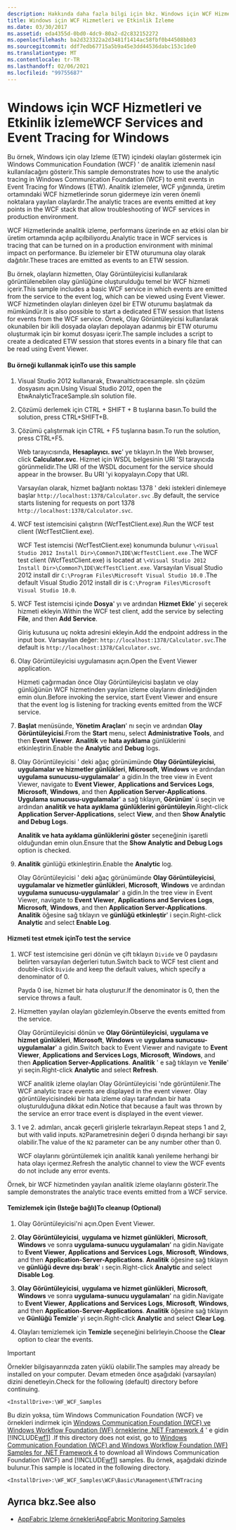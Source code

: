 ```yaml
---
description: Hakkında daha fazla bilgi için bkz. Windows için WCF Hizmetleri ve olay Izleme
title: Windows için WCF Hizmetleri ve Etkinlik İzleme
ms.date: 03/30/2017
ms.assetid: eda4355d-0bd0-4dc9-80a2-d2c832152272
ms.openlocfilehash: ba2d323322a2d3481f1414ac58fbf0b44508bb03
ms.sourcegitcommit: ddf7edb67715a5b9a45e3dd44536dabc153c1de0
ms.translationtype: MT
ms.contentlocale: tr-TR
ms.lasthandoff: 02/06/2021
ms.locfileid: "99755687"
---
```

# <a name="wcf-services-and-event-tracing-for-windows"></a><span data-ttu-id="9a754-103">Windows için WCF Hizmetleri ve Etkinlik İzleme</span><span class="sxs-lookup"><span data-stu-id="9a754-103">WCF Services and Event Tracing for Windows</span></span>

<span data-ttu-id="9a754-104">Bu örnek, Windows için olay Izleme (ETW) içindeki olayları göstermek için Windows Communication Foundation (WCF) ' de analitik izlemenin nasıl kullanılacağını gösterir.</span><span class="sxs-lookup"><span data-stu-id="9a754-104">This sample demonstrates how to use the analytic tracing in Windows Communication Foundation (WCF) to emit events in Event Tracing for Windows (ETW).</span></span> <span data-ttu-id="9a754-105">Analitik izlemeler, WCF yığınında, üretim ortamındaki WCF hizmetlerinde sorun gidermeye izin veren önemli noktalara yayılan olaylardır.</span><span class="sxs-lookup"><span data-stu-id="9a754-105">The analytic traces are events emitted at key points in the WCF stack that allow troubleshooting of WCF services in production environment.</span></span>

 <span data-ttu-id="9a754-106">WCF Hizmetlerinde analitik izleme, performans üzerinde en az etkisi olan bir üretim ortamında açılıp açılbiliyordu.</span><span class="sxs-lookup"><span data-stu-id="9a754-106">Analytic trace in WCF services is tracing that can be turned on in a production environment with minimal impact on performance.</span></span> <span data-ttu-id="9a754-107">Bu izlemeler bir ETW oturumuna olay olarak dağıtılır.</span><span class="sxs-lookup"><span data-stu-id="9a754-107">These traces are emitted as events to an ETW session.</span></span>

 <span data-ttu-id="9a754-108">Bu örnek, olayların hizmetten, Olay Görüntüleyicisi kullanılarak görüntülenebilen olay günlüğüne oluşturulduğu temel bir WCF hizmeti içerir.</span><span class="sxs-lookup"><span data-stu-id="9a754-108">This sample includes a basic WCF service in which events are emitted from the service to the event log, which can be viewed using Event Viewer.</span></span> <span data-ttu-id="9a754-109">WCF hizmetinden olayları dinleyen özel bir ETW oturumu başlatmak da mümkündür.</span><span class="sxs-lookup"><span data-stu-id="9a754-109">It is also possible to start a dedicated ETW session that listens for events from the WCF service.</span></span> <span data-ttu-id="9a754-110">Örnek, Olay Görüntüleyicisi kullanılarak okunabilen bir ikili dosyada olayları depolayan adanmış bir ETW oturumu oluşturmak için bir komut dosyası içerir.</span><span class="sxs-lookup"><span data-stu-id="9a754-110">The sample includes a script to create a dedicated ETW session that stores events in a binary file that can be read using Event Viewer.</span></span>

#### <a name="to-use-this-sample"></a><span data-ttu-id="9a754-111">Bu örneği kullanmak için</span><span class="sxs-lookup"><span data-stu-id="9a754-111">To use this sample</span></span>

1. <span data-ttu-id="9a754-112">Visual Studio 2012 kullanarak, Etwanaltictracesample. sln çözüm dosyasını açın.</span><span class="sxs-lookup"><span data-stu-id="9a754-112">Using Visual Studio 2012, open the EtwAnalyticTraceSample.sln solution file.</span></span>

2. <span data-ttu-id="9a754-113">Çözümü derlemek için CTRL + SHIFT + B tuşlarına basın.</span><span class="sxs-lookup"><span data-stu-id="9a754-113">To build the solution, press CTRL+SHIFT+B.</span></span>

3. <span data-ttu-id="9a754-114">Çözümü çalıştırmak için CTRL + F5 tuşlarına basın.</span><span class="sxs-lookup"><span data-stu-id="9a754-114">To run the solution, press CTRL+F5.</span></span>

     <span data-ttu-id="9a754-115">Web tarayıcısında, **Hesaplayıcı. svc**' ye tıklayın.</span><span class="sxs-lookup"><span data-stu-id="9a754-115">In the Web browser, click **Calculator.svc**.</span></span> <span data-ttu-id="9a754-116">Hizmet için WSDL belgesinin URI 'SI tarayıcıda görünmelidir.</span><span class="sxs-lookup"><span data-stu-id="9a754-116">The URI of the WSDL document for the service should appear in the browser.</span></span> <span data-ttu-id="9a754-117">Bu URI 'yi kopyalayın.</span><span class="sxs-lookup"><span data-stu-id="9a754-117">Copy that URI.</span></span>

     <span data-ttu-id="9a754-118">Varsayılan olarak, hizmet bağlantı noktası 1378 ' deki istekleri dinlemeye başlar `http://localhost:1378/Calculator.svc` .</span><span class="sxs-lookup"><span data-stu-id="9a754-118">By default, the service starts listening for requests on port 1378 `http://localhost:1378/Calculator.svc`.</span></span>

4. <span data-ttu-id="9a754-119">WCF test istemcisini çalıştırın (WcfTestClient.exe).</span><span class="sxs-lookup"><span data-stu-id="9a754-119">Run the WCF test client (WcfTestClient.exe).</span></span>

     <span data-ttu-id="9a754-120">WCF Test istemcisi (WcfTestClient.exe) konumunda bulunur `\<Visual Studio 2012 Install Dir>\Common7\IDE\WcfTestClient.exe` .</span><span class="sxs-lookup"><span data-stu-id="9a754-120">The WCF test client (WcfTestClient.exe) is located at `\<Visual Studio 2012 Install Dir>\Common7\IDE\WcfTestClient.exe`.</span></span>  <span data-ttu-id="9a754-121">Varsayılan Visual Studio 2012 install dir `C:\Program Files\Microsoft Visual Studio 10.0` .</span><span class="sxs-lookup"><span data-stu-id="9a754-121">The default Visual Studio 2012 install dir is `C:\Program Files\Microsoft Visual Studio 10.0`.</span></span>

5. <span data-ttu-id="9a754-122">WCF Test istemcisi içinde **Dosya**' yı ve ardından **Hizmet Ekle**' yi seçerek hizmeti ekleyin.</span><span class="sxs-lookup"><span data-stu-id="9a754-122">Within the WCF test client, add the service by selecting **File**, and then **Add Service**.</span></span>

     <span data-ttu-id="9a754-123">Giriş kutusuna uç nokta adresini ekleyin.</span><span class="sxs-lookup"><span data-stu-id="9a754-123">Add the endpoint address in the input box.</span></span> <span data-ttu-id="9a754-124">Varsayılan değer: `http://localhost:1378/Calculator.svc`.</span><span class="sxs-lookup"><span data-stu-id="9a754-124">The default is `http://localhost:1378/Calculator.svc`.</span></span>

6. <span data-ttu-id="9a754-125">Olay Görüntüleyicisi uygulamasını açın.</span><span class="sxs-lookup"><span data-stu-id="9a754-125">Open the Event Viewer application.</span></span>

     <span data-ttu-id="9a754-126">Hizmeti çağırmadan önce Olay Görüntüleyicisi başlatın ve olay günlüğünün WCF hizmetinden yayılan izleme olaylarını dinlediğinden emin olun.</span><span class="sxs-lookup"><span data-stu-id="9a754-126">Before invoking the service, start Event Viewer and ensure that the event log is listening for tracking events emitted from the WCF service.</span></span>

7. <span data-ttu-id="9a754-127">**Başlat** menüsünde, **Yönetim Araçları**' nı seçin ve ardından **Olay Görüntüleyicisi**.</span><span class="sxs-lookup"><span data-stu-id="9a754-127">From the **Start** menu, select **Administrative Tools**, and then **Event Viewer**.</span></span>  <span data-ttu-id="9a754-128">**Analitik** ve **hata ayıklama** günlüklerini etkinleştirin.</span><span class="sxs-lookup"><span data-stu-id="9a754-128">Enable the **Analytic** and **Debug** logs.</span></span>

8. <span data-ttu-id="9a754-129">Olay Görüntüleyicisi ' deki ağaç görünümünde **Olay Görüntüleyicisi**, **uygulamalar ve hizmetler günlükleri**, **Microsoft**, **Windows** ve ardından **uygulama sunucusu-uygulamalar**' a gidin.</span><span class="sxs-lookup"><span data-stu-id="9a754-129">In the tree view in Event Viewer, navigate to **Event Viewer**, **Applications and Services Logs**, **Microsoft**, **Windows**, and then **Application Server-Applications**.</span></span> <span data-ttu-id="9a754-130">**Uygulama sunucusu-uygulamalar**' a sağ tıklayın, **Görünüm**' ü seçin ve ardından **analitik ve hata ayıklama günlüklerini görüntüleyin**.</span><span class="sxs-lookup"><span data-stu-id="9a754-130">Right-click **Application Server-Applications**, select **View**, and then **Show Analytic and Debug Logs**.</span></span>

     <span data-ttu-id="9a754-131">**Analitik ve hata ayıklama günlüklerini göster** seçeneğinin işaretli olduğundan emin olun.</span><span class="sxs-lookup"><span data-stu-id="9a754-131">Ensure that the **Show Analytic and Debug Logs** option is checked.</span></span>

9. <span data-ttu-id="9a754-132">**Analitik** günlüğü etkinleştirin.</span><span class="sxs-lookup"><span data-stu-id="9a754-132">Enable the **Analytic** log.</span></span>

     <span data-ttu-id="9a754-133">Olay Görüntüleyicisi ' deki ağaç görünümünde **Olay Görüntüleyicisi**, **uygulamalar ve hizmetler günlükleri**, **Microsoft**, **Windows** ve ardından **uygulama sunucusu-uygulamalar**' a gidin.</span><span class="sxs-lookup"><span data-stu-id="9a754-133">In the tree view in Event Viewer, navigate to **Event Viewer**, **Applications and Services Logs**, **Microsoft**, **Windows**, and then **Application Server-Applications**.</span></span> <span data-ttu-id="9a754-134">**Analitik** öğesine sağ tıklayın ve **günlüğü etkinleştir**' i seçin.</span><span class="sxs-lookup"><span data-stu-id="9a754-134">Right-click **Analytic** and select **Enable Log**.</span></span>

#### <a name="to-test-the-service"></a><span data-ttu-id="9a754-135">Hizmeti test etmek için</span><span class="sxs-lookup"><span data-stu-id="9a754-135">To test the service</span></span>

1. <span data-ttu-id="9a754-136">WCF test istemcisine geri dönün ve çift tıklayın `Divide` ve 0 paydasını belirten varsayılan değerleri tutun.</span><span class="sxs-lookup"><span data-stu-id="9a754-136">Switch back to WCF test client and double-click `Divide` and keep the default values, which specify a denominator of 0.</span></span>

     <span data-ttu-id="9a754-137">Payda 0 ise, hizmet bir hata oluşturur.</span><span class="sxs-lookup"><span data-stu-id="9a754-137">If the denominator is 0, then the service throws a fault.</span></span>

2. <span data-ttu-id="9a754-138">Hizmetten yayılan olayları gözlemleyin.</span><span class="sxs-lookup"><span data-stu-id="9a754-138">Observe the events emitted from the service.</span></span>

     <span data-ttu-id="9a754-139">Olay Görüntüleyicisi dönün ve **Olay Görüntüleyicisi**, **uygulama ve hizmet günlükleri**, **Microsoft**, **Windows** ve **uygulama sunucusu-uygulamalar**' a gidin.</span><span class="sxs-lookup"><span data-stu-id="9a754-139">Switch back to Event Viewer and navigate to **Event Viewer**, **Applications and Services Logs**, **Microsoft**, **Windows**, and then **Application Server-Applications**.</span></span> <span data-ttu-id="9a754-140">**Analitik** ' e sağ tıklayın ve **Yenile**' yi seçin.</span><span class="sxs-lookup"><span data-stu-id="9a754-140">Right-click **Analytic** and select **Refresh**.</span></span>

     <span data-ttu-id="9a754-141">WCF analitik izleme olayları Olay Görüntüleyicisi 'nde görüntülenir.</span><span class="sxs-lookup"><span data-stu-id="9a754-141">The WCF analytic trace events are displayed in the event viewer.</span></span> <span data-ttu-id="9a754-142">Olay görüntüleyicisindeki bir hata izleme olayı tarafından bir hata oluşturulduğuna dikkat edin.</span><span class="sxs-lookup"><span data-stu-id="9a754-142">Notice that because a fault was thrown by the service an error trace event is displayed in the event viewer.</span></span>

3. <span data-ttu-id="9a754-143">1 ve 2. adımları, ancak geçerli girişlerle tekrarlayın.</span><span class="sxs-lookup"><span data-stu-id="9a754-143">Repeat steps 1 and 2, but with valid inputs.</span></span> <span data-ttu-id="9a754-144">`N2`Parametresinin değeri 0 dışında herhangi bir sayı olabilir.</span><span class="sxs-lookup"><span data-stu-id="9a754-144">The value of the `N2` parameter can be any number other than 0.</span></span>

     <span data-ttu-id="9a754-145">WCF olaylarını görüntülemek için analitik kanalı yenileme herhangi bir hata olayı içermez.</span><span class="sxs-lookup"><span data-stu-id="9a754-145">Refresh the analytic channel to view the WCF events do not include any error events.</span></span>

 <span data-ttu-id="9a754-146">Örnek, bir WCF hizmetinden yayılan analitik izleme olaylarını gösterir.</span><span class="sxs-lookup"><span data-stu-id="9a754-146">The sample demonstrates the analytic trace events emitted from a WCF service.</span></span>

#### <a name="to-cleanup-optional"></a><span data-ttu-id="9a754-147">Temizlemek için (Isteğe bağlı)</span><span class="sxs-lookup"><span data-stu-id="9a754-147">To cleanup (Optional)</span></span>

1. <span data-ttu-id="9a754-148">Olay Görüntüleyicisi'ni açın.</span><span class="sxs-lookup"><span data-stu-id="9a754-148">Open Event Viewer.</span></span>

2. <span data-ttu-id="9a754-149">**Olay Görüntüleyicisi**, **uygulama ve hizmet günlükleri**, **Microsoft**, **Windows** ve sonra **uygulama-sunucu uygulamaları**' na gidin.</span><span class="sxs-lookup"><span data-stu-id="9a754-149">Navigate to **Event Viewer**, **Applications and Services Logs**, **Microsoft**, **Windows**, and then **Application-Server-Applications**.</span></span> <span data-ttu-id="9a754-150">**Analitik** öğesine sağ tıklayın ve **günlüğü devre dışı bırak**' ı seçin.</span><span class="sxs-lookup"><span data-stu-id="9a754-150">Right-click **Analytic** and select **Disable Log**.</span></span>

3. <span data-ttu-id="9a754-151">**Olay Görüntüleyicisi**, **uygulama ve hizmet günlükleri**, **Microsoft**, **Windows** ve sonra **uygulama-sunucu uygulamaları**' na gidin.</span><span class="sxs-lookup"><span data-stu-id="9a754-151">Navigate to **Event Viewer**, **Applications and Services Logs**, **Microsoft**, **Windows**, and then **Application-Server-Applications**.</span></span> <span data-ttu-id="9a754-152">**Analitik** öğesine sağ tıklayın ve **Günlüğü Temizle**' yi seçin.</span><span class="sxs-lookup"><span data-stu-id="9a754-152">Right-click **Analytic** and select **Clear Log**.</span></span>

4. <span data-ttu-id="9a754-153">Olayları temizlemek için **Temizle** seçeneğini belirleyin.</span><span class="sxs-lookup"><span data-stu-id="9a754-153">Choose the **Clear** option to clear the events.</span></span>

> [!IMPORTANT]
> <span data-ttu-id="9a754-154">Örnekler bilgisayarınızda zaten yüklü olabilir.</span><span class="sxs-lookup"><span data-stu-id="9a754-154">The samples may already be installed on your computer.</span></span> <span data-ttu-id="9a754-155">Devam etmeden önce aşağıdaki (varsayılan) dizini denetleyin.</span><span class="sxs-lookup"><span data-stu-id="9a754-155">Check for the following (default) directory before continuing.</span></span>  
>
> `<InstallDrive>:\WF_WCF_Samples`  
>
> <span data-ttu-id="9a754-156">Bu dizin yoksa, tüm Windows Communication Foundation (WCF) ve örnekleri indirmek için [Windows Communication Foundation (WCF) ve Windows Workflow Foundation (WF) örneklerine .NET Framework 4](https://www.microsoft.com/download/details.aspx?id=21459) ' e gidin [!INCLUDE[wf1](../../../../includes/wf1-md.md)] .</span><span class="sxs-lookup"><span data-stu-id="9a754-156">If this directory does not exist, go to [Windows Communication Foundation (WCF) and Windows Workflow Foundation (WF) Samples for .NET Framework 4](https://www.microsoft.com/download/details.aspx?id=21459) to download all Windows Communication Foundation (WCF) and [!INCLUDE[wf1](../../../../includes/wf1-md.md)] samples.</span></span> <span data-ttu-id="9a754-157">Bu örnek, aşağıdaki dizinde bulunur.</span><span class="sxs-lookup"><span data-stu-id="9a754-157">This sample is located in the following directory.</span></span>  
>
> `<InstallDrive>:\WF_WCF_Samples\WCF\Basic\Management\ETWTracing`  
  
## <a name="see-also"></a><span data-ttu-id="9a754-158">Ayrıca bkz.</span><span class="sxs-lookup"><span data-stu-id="9a754-158">See also</span></span>

- <span data-ttu-id="9a754-159">[AppFabric Izleme örnekleri](/previous-versions/appfabric/ff383407(v=azure.10))</span><span class="sxs-lookup"><span data-stu-id="9a754-159">[AppFabric Monitoring Samples](/previous-versions/appfabric/ff383407(v=azure.10))</span></span>
